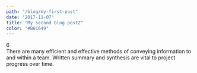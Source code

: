 ```yaml
---
path: "/blog/my-first-post"
date: "2017-11-07"
title: "My second blog postZ"
color: "#B6C649"
---
```

<div class="number">6</div>
There are many efficient and effective methods of  			
conveying information to and within a team.
Written summary and synthesis are vital to project 			
progress over time.
